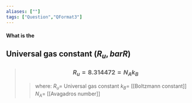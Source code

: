 ```yaml
---
aliases: [""]
tags: ["Question","QFormat3"]
---
```


#### What is the
## Universal gas constant ($R_u,bar{R}$)

> ### $$ R_u = 8.314472 = N_A k_B$$ 
>> where:
>> $R_u =$ Universal gas constant
>> $k_B=$ [[Boltzmann constant]]
>> $N_A$= [[Avagadros number]]